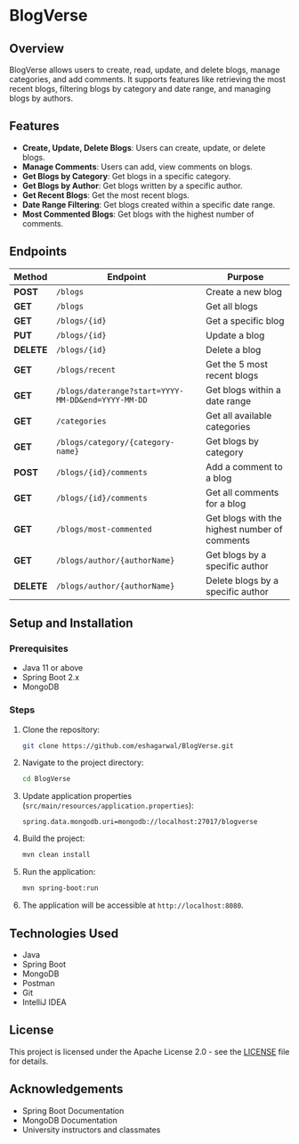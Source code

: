 # BlogVerse

## Overview
BlogVerse allows users to create, read, update, and delete blogs, manage categories, and add comments. It supports features like retrieving the most recent blogs, filtering blogs by category and date range, and managing blogs by authors.

## Features

- **Create, Update, Delete Blogs**: Users can create, update, or delete blogs.
- **Manage Comments**: Users can add, view comments on blogs.
- **Get Blogs by Category**: Get blogs in a specific category.
- **Get Blogs by Author**: Get blogs written by a specific author.
- **Get Recent Blogs**: Get the most recent blogs.
- **Date Range Filtering**: Get blogs created within a specific date range.
- **Most Commented Blogs**: Get blogs with the highest number of comments.

## Endpoints

| **Method** | **Endpoint**                                       | **Purpose**                                   |
|------------|----------------------------------------------------|-----------------------------------------------|
| **POST**   | `/blogs`                                           | Create a new blog                             |
| **GET**    | `/blogs`                                           | Get all blogs                                 |
| **GET**    | `/blogs/{id}`                                      | Get a specific blog                           |
| **PUT**    | `/blogs/{id}`                                      | Update a blog                                 |
| **DELETE** | `/blogs/{id}`                                      | Delete a blog                                 |
| **GET**    | `/blogs/recent`                                    | Get the 5 most recent blogs                   |
| **GET**    | `/blogs/daterange?start=YYYY-MM-DD&end=YYYY-MM-DD` | Get blogs within a date range                 |
| **GET**    | `/categories`                                      | Get all available categories                  |
| **GET**    | `/blogs/category/{category-name}`                  | Get blogs by category                         |
| **POST**   | `/blogs/{id}/comments`                             | Add a comment to a blog                       |
| **GET**    | `/blogs/{id}/comments`                             | Get all comments for a blog                   |
| **GET**    | `/blogs/most-commented`                            | Get blogs with the highest number of comments |
| **GET**    | `/blogs/author/{authorName}`                       | Get blogs by a specific author                |
| **DELETE** | `/blogs/author/{authorName}`                       | Delete blogs by a specific author             |

## Setup and Installation

### Prerequisites

- Java 11 or above
- Spring Boot 2.x
- MongoDB

### Steps

1. Clone the repository:

   ```bash
   git clone https://github.com/eshagarwal/BlogVerse.git
   
2. Navigate to the project directory:

    ```bash
    cd BlogVerse

3. Update application properties (`src/main/resources/application.properties`):

    ```properties
    spring.data.mongodb.uri=mongodb://localhost:27017/blogverse
    ```

4. Build the project:

    ```bash
    mvn clean install
   
5. Run the application:

    ```bash
    mvn spring-boot:run
   
6. The application will be accessible at `http://localhost:8080`.

## Technologies Used

- Java
- Spring Boot
- MongoDB
- Postman
- Git
- IntelliJ IDEA

## License

This project is licensed under the Apache License 2.0 - see the [LICENSE](LICENSE) file for details.

## Acknowledgements

- Spring Boot Documentation
- MongoDB Documentation
- University instructors and classmates